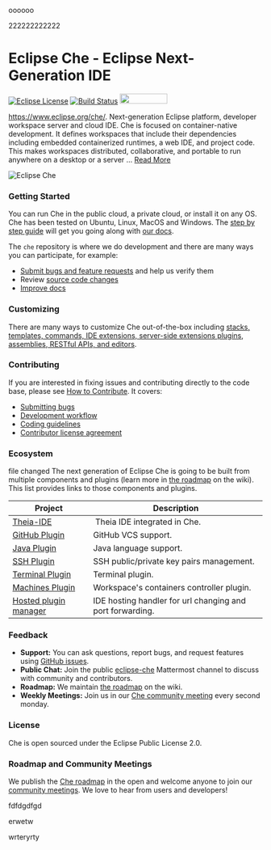 oooooo

222222222222

# Eclipse Che - Eclipse Next-Generation IDE
[![Eclipse License](https://img.shields.io/badge/license-Eclipse-brightgreen.svg)](https://github.com/codenvy/che/blob/master/LICENSE)
[![Build Status](https://ci.codenvycorp.com/buildStatus/icon?job=che-master-ci)](https://ci.codenvycorp.com/job/che-master-ci)
<a href="https://sonarcloud.io/dashboard?id=org.eclipse.che%3Ache-parent%3Amaster">
<img src="https://sonarcloud.io/images/project_badges/sonarcloud-black.svg" width="94" height="20" href="" />
</a>


https://www.eclipse.org/che/. Next-generation Eclipse platform, developer workspace server and cloud IDE. Che is focused on container-native development. It defines workspaces that include their dependencies including embedded containerized runtimes, a web IDE, and project code. This makes workspaces distributed, collaborative, and portable to run anywhere on a desktop or a server ... [Read More](https://www.eclipse.org/che/features/)

![Eclipse Che](https://www.eclipse.org/che/images/hero-technology-v2@2x.png "Eclipse Che")

### Getting Started
You can run Che in the public cloud, a private cloud, or install it on any OS. Che has been tested on Ubuntu, Linux, MacOS and Windows. The [step by step guide](https://eclipse.org/che/getting-started/) will get you going along with [our docs](https://www.eclipse.org/che/docs/).

The `che` repository is where we do development and there are many ways you can participate, for example:

- [Submit bugs and feature requests](https://github.com/eclipse/che/issues) and help us verify them
- Review [source code changes](https://github.com/eclipse/che/pulls)
- [Improve docs](https://github.com/codenvy/che-docs)

### Customizing
There are many ways to customize Che out-of-the-box including [stacks, templates, commands, IDE extensions, server-side extensions plugins, assemblies, RESTful APIs, and editors](https://github.com/eclipse/che/blob/master/CUSTOMIZING.md). 

### Contributing
If you are interested in fixing issues and contributing directly to the code base, please see [How to Contribute](https://github.com/eclipse/che/wiki/How-To-Contribute). It covers:
- [Submitting bugs](https://github.com/eclipse/che/wiki/Submitting-Bugs-and-Suggestions)
- [Development workflow](https://github.com/eclipse/che/wiki/Development-Workflow)
- [Coding guidelines](https://github.com/eclipse/che/wiki/Coding-Guidelines)
- [Contributor license agreement](https://github.com/eclipse/che/wiki/Contributor-License-Agreement)

### Ecosystem

file changed
The next generation of Eclipse Che is going to be built from multiple components and plugins (learn more in [the roadmap](https://github.com/eclipse/che/wiki/Roadmap) on the wiki). This list provides links to those components and plugins.

| Project        | Description  |
| ----------- |-----|
| [Theia-IDE](https://github.com/theia-ide/theia) | Theia IDE integrated in Che.  |
| [GitHub Plugin](https://github.com/eclipse/che-theia-github-plugin) | GitHub VCS support.  |
| [Java Plugin](https://github.com/eclipse/che-theia-java-plugin) | Java language support. |
| [SSH Plugin](https://github.com/eclipse/che-theia-ssh-plugin) | SSH public/private key pairs management. |
| [Terminal Plugin](https://github.com/eclipse/che-theia-terminal-plugin) | Terminal plugin. |
| [Machines Plugin](https://github.com/eclipse/che-theia-machines-plugin)| Workspace's containers controller plugin. |
| [Hosted plugin manager](https://github.com/eclipse/che-theia-hosted-plugin-manager-extension)| IDE hosting handler for url changing and port forwarding. |

### Feedback
* **Support:** You can ask questions, report bugs, and request features using [GitHub issues](https://github.com/eclipse/che/issues).
* **Public Chat:** Join the public [eclipse-che](https://mattermost.eclipse.org/eclipse/channels/eclipse-che) Mattermost channel to discuss with community and contributors.
* **Roadmap:** We maintain [the roadmap](https://github.com/eclipse/che/wiki/Roadmap) on the wiki. 
* **Weekly Meetings:** Join us in our [Che community meeting](https://github.com/eclipse/che/wiki/Che-Dev-Meetings) every second monday.

### License
Che is open sourced under the Eclipse Public License 2.0.

### Roadmap and Community Meetings
We publish the [Che roadmap](https://github.com/eclipse/che/wiki/Roadmap) in the open and welcome anyone to join our [community meetings](https://github.com/eclipse/che/wiki/Che-Dev-Meetings). We love to hear from users and developers!


fdfdgdfgd

erwetw

wrteryrty

